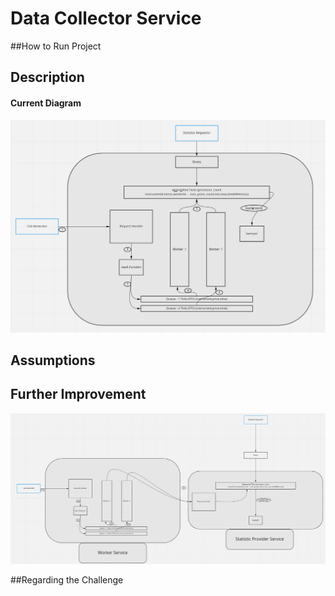 # Data Collector Service
##How to Run Project

## Description
#### Current Diagram
![component diagram](./diagram/components.png)
## Assumptions

## Further Improvement
![component diagram](./diagram/improvement_proposal.png)

##Regarding the Challenge
